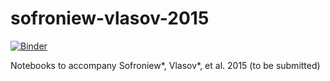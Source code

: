# sofroniew-vlasov-2015

[![Binder](http://mybinder.org/badge.svg)](http://mybinder.org/repo/sofroniewn/sofroniew-vlasov-2015)

Notebooks to accompany Sofroniew\*, Vlasov\*, et al. 2015 (to be submitted)

